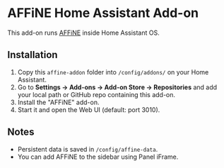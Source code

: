 # AFFiNE Home Assistant Add-on

This add-on runs [AFFiNE](https://affine.pro) inside Home Assistant OS.

## Installation
1. Copy this `affine-addon` folder into `/config/addons/` on your Home Assistant.
2. Go to **Settings → Add-ons → Add-on Store → Repositories** and add your local path or GitHub repo containing this add-on.
3. Install the "AFFiNE" add-on.
4. Start it and open the Web UI (default: port 3010).

## Notes
- Persistent data is saved in `/config/affine-data`.
- You can add AFFiNE to the sidebar using Panel iFrame.
